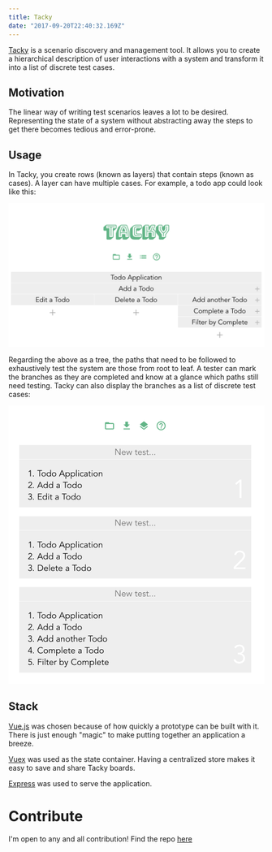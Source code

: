 ```yaml
---
title: Tacky
date: "2017-09-20T22:40:32.169Z"
---
```


[Tacky](http://www.the-tacky.com/) is a scenario discovery and management tool. It allows you to create a hierarchical description of user interactions with a system and transform it into a list of discrete test cases.

## Motivation

The linear way of writing test scenarios leaves a lot to be desired. Representing the state of a system without abstracting away the steps to get there becomes tedious and error-prone. 

## Usage

In Tacky, you create rows (known as layers) that contain steps (known as cases). A layer can have multiple cases. For example, a todo app could look like this:

![Tacky](./tacky.png)

Regarding the above as a tree, the paths that need to be followed to exhaustively test the system are those from root to leaf. A tester can mark the branches as they are completed and know at a glance which paths still need testing. Tacky can also display the branches as a list of discrete test cases:

![Tacky](./tacky2.png)

## Stack

[Vue.js](https://vuejs.org/) was chosen because of how quickly a prototype can be built with it. There is just enough "magic" to make putting together an application a breeze.

[Vuex](https://vuex.vuejs.org/) was used as the state container. Having a centralized store makes it easy to save and share Tacky boards.

[Express](https://expressjs.com/) was used to serve the application.

# Contribute

I'm open to any and all contribution! Find the repo [here](https://gitlab.com/sliptype/tacky)